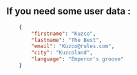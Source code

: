## If you need some user data :

```json
    {
        "firstname": "Kuzco",
        "lastname": "The Best",
        "email": "Kuzco@rules.com",
        "city": "Kuzcoland",
        "language": "Emperor's groove"
    }
```